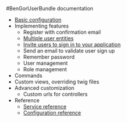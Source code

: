 #BenGorUserBundle documentation

* [Basic configuration](basic_configuration.md)
* Implementing features
    * Register with confirmation email
    * [Multiple user entities](multiple_users.md)
    * [Invite users to sign in to your application](invitation_system.md)
    * Send an email to validate user sign up
    * Remember password
    * User management
    * Role management
* Commands
* Custom views, overriding twig files
* Advanced customization
    * Custom urls for controllers
* Reference
    * [Service reference](service_reference.md)
    * [Configuration reference](configuration_reference.md)
